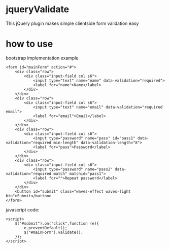 # jqueryValidate
This jQuery plugin makes simple clientside form validation easy

how to use
=================
bootstrap implementation example

	<form id="mainForm" action="#">
		<div class="row">
			<div class="input-field col s6">
				<input type="text" name="name" data-validation="required">
				<label for="name">Name</label>
			</div>
		</div>
		<div class="row">
			<div class="input-field col s6">
				<input type="text" name="email" data-validation="required email">
				<label for="email">Email</label>
			</div>
		</div>
		<div class="row">
			<div class="input-field col s6">
				<input type="password" name="pass" id="pass1" data-validation="required min-length" data-validation-length="8">
				<label for="pass">Password</label>
			</div>
		</div>
		<div class="row">
			<div class="input-field col s6">
				<input type="password" name="pass2" data-validation="required match" matchid="pass1">
				<label for="">Repeat password</label>
			</div>
		</div>
		<button id="submit" class="waves-effect waves-light btn">Submit</button>
	</form>

javascript code:

	<script>
		$("#submit").on("click",function (e){
			e.preventDefault();
			$("#mainForm").validate();
		});
	</script>
